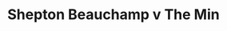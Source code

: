 ---
year: "1992"
serialNumber: "0149" 
game: "Shepton Beauchamp"
title: "Shepton Beauchamp v The Min"
gameLocation: "Shepton Beauchamp"
gameDate: "/1992"
shortReport: ""
result: ""
resultType: ""
type: "game"
---
